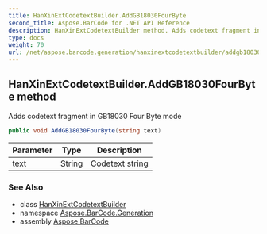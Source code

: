 ```yaml
---
title: HanXinExtCodetextBuilder.AddGB18030FourByte
second_title: Aspose.BarCode for .NET API Reference
description: HanXinExtCodetextBuilder method. Adds codetext fragment in GB18030 Four Byte mode
type: docs
weight: 70
url: /net/aspose.barcode.generation/hanxinextcodetextbuilder/addgb18030fourbyte/
---
```

## HanXinExtCodetextBuilder.AddGB18030FourByte method

Adds codetext fragment in GB18030 Four Byte mode

```csharp
public void AddGB18030FourByte(string text)
```

| Parameter | Type | Description |
| --- | --- | --- |
| text | String | Codetext string |

### See Also

* class [HanXinExtCodetextBuilder](../)
* namespace [Aspose.BarCode.Generation](../../hanxinextcodetextbuilder/)
* assembly [Aspose.BarCode](../../../)


